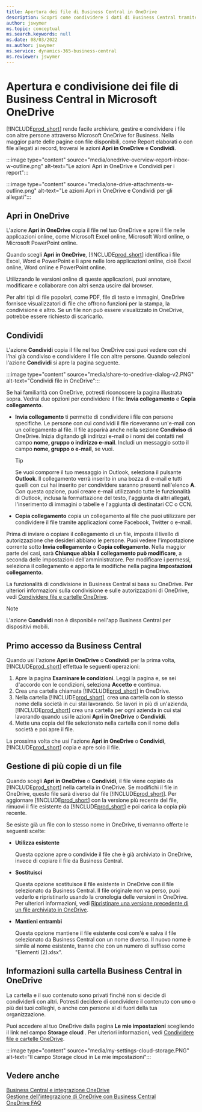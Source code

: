 ```yaml
---
title: Apertura dei file di Business Central in OneDrive
description: Scopri come condividere i dati di Business Central tramite OneDrive for Business.
author: jswymer
ms.topic: conceptual
ms.search.keywords: null
ms.date: 08/03/2022
ms.author: jswymer
ms.service: dynamics-365-business-central
ms.reviewer: jswymer
---
```

# <a name="opening-and-sharing-business-central-files-in-microsoft-onedrive"></a>Apertura e condivisione dei file di Business Central in Microsoft OneDrive

[!INCLUDE[prod_short](includes/prod_short.md)] rende facile archiviare, gestire e condividere i file con altre persone attraverso Microsoft OneDrive for Business. Nella maggior parte delle pagine con file disponibili, come Report elaborati o con file allegati ai record, troverai le azioni **Apri in OneDrive** e **Condividi**.


:::image type="content" source="media/onedrive-overview-report-inbox-w-outline.png" alt-text="Le azioni Apri in OneDrive e Condividi per i report":::


:::image type="content" source="media/one-drive-attachments-w-outline.png" alt-text="Le azioni Apri in OneDrive e Condividi per gli allegati":::


## <a name="open-in-onedrive"></a>Apri in OneDrive

L'azione **Apri in OneDrive** copia il file nel tuo OneDrive e apre il file nelle applicazioni online, come Microsoft Excel online, Microsoft Word online, o Microsoft PowerPoint online. 

<!--## Working with different types of files-->

Quando scegli **Apri in OneDrive**, [!INCLUDE[prod_short](includes/prod_short.md)] identifica i file Excel, Word e PowerPoint e li apre nelle loro applicazioni online, cioè Excel online, Word online e PowerPoint online. 

Utilizzando le versioni online di queste applicazioni, puoi annotare, modificare e collaborare con altri senza uscire dal browser.

Per altri tipi di file popolari, come PDF, file di testo e immagini, OneDrive fornisce visualizzatori di file che offrono funzioni per la stampa, la condivisione e altro. Se un file non può essere visualizzato in OneDrive, potrebbe essere richiesto di scaricarlo.

## <a name="share"></a>Condividi

L'azione **Condividi** copia il file nel tuo OneDrive così puoi vedere con chi l'hai già condiviso e condividere il file con altre persone. Quando selezioni l'azione **Condividi** si apre la pagina seguente.

:::image type="content" source="media/share-to-onedrive-dialog-v2.PNG" alt-text="Condividi file in OneDrive":::

Se hai familiarità con OneDrive, potresti riconoscere la pagina illustrata sopra. Vedrai due opzioni per condividere il file: **Invia collegamento** e **Copia collegamento**.

- **Invia collegamento** ti permette di condividere i file con persone specifiche. Le persone con cui condividi il file riceveranno un'e-mail con un collegamento al file. Il file apparirà anche nella sezione **Condiviso** di OneDrive. Inizia digitando gli indirizzi e-mail o i nomi dei contatti nel campo **nome, gruppo o indirizzo e-mail**. Includi un messaggio sotto il campo **nome, gruppo o e-mail**, se vuoi.

  > [!TIP]
  > Se vuoi comporre il tuo messaggio in Outlook, seleziona il pulsante **Outlook**. Il collegamento verrà inserito in una bozza di e-mail e tutti quelli con cui hai inserito per condividere saranno presenti nell'elenco **A**. Con questa opzione, puoi creare e-mail utilizzando tutte le funzionalità di Outlook, inclusa la formattazione del testo, l'aggiunta di altri allegati, l'inserimento di immagini o tabelle e l'aggiunta di destinatari CC o CCN.

- **Copia collegamento** copia un collegamento al file che puoi utilizzare per condividere il file tramite applicazioni come Facebook, Twitter o e-mail. 

Prima di inviare o copiare il collegamento di un file, imposta il livello di autorizzazione che desideri abbiano le persone. Puoi vedere l'impostazione corrente sotto **Invia collegamento** o **Copia collegamento**. Nella maggior parte dei casi, sarà **Chiunque abbia il collegamento può modificare**, a seconda delle impostazioni dell'amministratore. Per modificare i permessi, seleziona il collegamento e apporta le modifiche nella pagina **Impostazioni collegamento**.

La funzionalità di condivisione in Business Central si basa su OneDrive. Per ulteriori informazioni sulla condivisione e sulle autorizzazioni di OneDrive, vedi [Condividere file e cartelle OneDrive](https://support.microsoft.com/en-us/office/share-onedrive-files-and-folders-9fcc2f7d-de0c-4cec-93b0-a82024800c07).

> [!NOTE]
> L'azione **Condividi** non è disponibile nell'app Business Central per dispositivi mobili.

## <a name="first-time-sign-in-from-business-central"></a>Primo accesso da Business Central

Quando usi l'azione **Apri in OneDrive** o **Condividi** per la prima volta, [!INCLUDE[prod_short](includes/prod_short.md)] effettua le seguenti operazioni:

1. Apre la pagina **Esaminare le condizioni**. Leggi la pagina e, se sei d'accordo con le condizioni, seleziona **Accetto** e continua.
2. Crea una cartella chiamata [!INCLUDE[prod_short](includes/prod_short.md)] in OneDrive. 
3. Nella cartella [!INCLUDE[prod_short](includes/prod_short.md)], crea una cartella con lo stesso nome della società in cui stai lavorando. Se lavori in più di un'azienda, [!INCLUDE[prod_short](includes/prod_short.md)] crea una cartella per ogni azienda in cui stai lavorando quando usi le azioni **Apri in OneDrive** o **Condividi**. 
4. Mette una copia del file selezionato nella cartella con il nome della società e poi apre il file. 

La prossima volta che usi l'azione **Apri in OneDrive** o **Condividi**, [!INCLUDE[prod_short](includes/prod_short.md)] copia e apre solo il file. 

## <a name="managing-multiple-copies-of-a-file"></a>Gestione di più copie di un file

Quando scegli **Apri in OneDrive** o **Condividi**, il file viene copiato da [!INCLUDE[prod_short](includes/prod_short.md)] nella cartella in OneDrive. Se modifichi il file in OneDrive, questo file sarà diverso dal file [!INCLUDE[prod_short](includes/prod_short.md)]. Per aggiornare [!INCLUDE[prod_short](includes/prod_short.md)] con la versione più recente del file, rimuovi il file esistente da [!INCLUDE[prod_short](includes/prod_short.md)] e poi carica la copia più recente.

Se esiste già un file con lo stesso nome in OneDrive, ti verranno offerte le seguenti scelte:

- **Utilizza esistente**

  Questa opzione apre o condivide il file che è già archiviato in OneDrive, invece di copiare il file da Business Central.
  
- **Sostituisci**
  
  Questa opzione sostituisce il file esistente in OneDrive con il file selezionato da Business Central. Il file originale non va perso, puoi vederlo e ripristinarlo usando la cronologia delle versioni in OneDrive. Per ulteriori informazioni, vedi [Ripristinare una versione precedente di un file archiviato in OneDrive](https://support.microsoft.com/office/restore-a-previous-version-of-a-file-stored-in-onedrive-159cad6d-d76e-4981-88ef-de6e96c93893).

- **Mantieni entrambi**

  Questa opzione mantiene il file esistente così com'è e salva il file selezionato da Business Central con un nome diverso. Il nuovo nome è simile al nome esistente, tranne che con un numero di suffisso come "Elementi (2).xlsx".

## <a name="about-your-business-central-folder-on-onedrive"></a>Informazioni sulla cartella Business Central in OneDrive

La cartella e il suo contenuto sono privati finché non si decide di condividerli con altri. Potresti decidere di condividere il contenuto con uno o più dei tuoi colleghi, o anche con persone al di fuori della tua organizzazione. 

Puoi accedere al tuo OneDrive dalla pagina **Le mie impostazioni** scegliendo il link nel campo **Storage cloud** . Per ulteriori informazioni, vedi [Condividere file e cartelle OneDrive](https://support.microsoft.com/en-us/office/share-onedrive-files-and-folders-9fcc2f7d-de0c-4cec-93b0-a82024800c07).

:::image type="content" source="media/my-settings-cloud-storage.PNG" alt-text="Il campo Storage cloud in Le mie impostazioni":::

<!--## Extending the Connection to OneDrive
You can create an extension and connect it to... For more information, see...-->

## <a name="see-also"></a>Vedere anche

[Business Central e integrazione OneDrive](across-onedrive-overview.md)  
[Gestione dell'integrazione di OneDrive con Business Central](admin-onedrive-integration.md)  
[OneDrive FAQ](admin-onedrive-faq.md)
